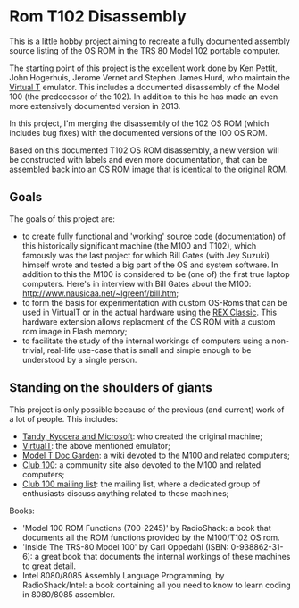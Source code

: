 # Rom T102 Disassembly

This is a little hobby project aiming to recreate a fully documented assembly source listing of the OS ROM in the TRS 80 Model 102 portable computer.

The starting point of this project is the excellent work done by Ken Pettit, John Hogerhuis, Jerome Vernet and Stephen James Hurd, who maintain the [Virtual T](https://sourceforge.net/projects/virtualt/) emulator. This includes a documented disassembly of the Model 100 (the predecessor of the 102). In addition to this he has made an even more extensively documented version in 2013.

In this project, I'm merging the disassembly of the 102 OS ROM (which includes bug fixes) with the documented versions of the 100 OS ROM.

Based on this documented T102 OS ROM disassembly, a new version will be constructed with labels and even more documentation, that can be assembled back into an OS ROM image that is identical to the original ROM.

## Goals
The goals of this project are:

* to create fully functional and 'working' source code (documentation) of this historically significant machine (the M100 and T102), which famously was the last project for which Bill Gates (with Jey Suzuki) himself wrote and tested a big part of the OS and system software. In addition to this the M100 is considered to be (one of) the first true laptop computers. Here's in interview with Bill Gates about the M100: http://www.nausicaa.net/~lgreenf/bill.htm;
* to form the basis for experimentation with custom OS-Roms that can be used in VirtualT or in the actual hardware using the [REX Classic](http://bitchin100.com/wiki/index.php?title=REXclassic). This hardware extension allows replacment of the OS ROM with a custom rom image in Flash memory;
* to facilitate the study of the internal workings of computers using a non-trivial, real-life use-case that is small and simple enough to be understood by a single person.

## Standing on the shoulders of giants

This project is only possible because of the previous (and current) work of a lot of people. This includes:

* [Tandy, Kyocera and Microsoft](https://en.wikipedia.org/wiki/TRS-80_Model_100): who created the original machine;
* [VirtualT](https://sourceforge.net/projects/virtualt/): the above mentioned emulator;
* [Model T Doc Garden](http://bitchin100.com/wiki/index.php?title=Model_T_DocGarden): a wiki devoted to the M100 and related computers;
* [Club 100](http://www.club100.org/): a community site also devoted to the M100 and related computers;
* [Club 100 mailing list](http://www.club100.org/list.html): the mailing list, where a dedicated group of enthusiasts discuss anything related to these machines;

Books:

* 'Model 100 ROM Functions (700-2245)' by RadioShack: a book that documents all the ROM functions provided by the M100/T102 OS rom.
* 'Inside The TRS-80 Model 100' by Carl Oppedahl (ISBN: 0-938862-31-6): a great book that documents the internal workings of these machines to great detail.
* Intel 8080/8085 Assembly Language Programming, by RadioShack/Intel: a book containing all you need to know to learn coding in 8080/8085 assembler.



 
